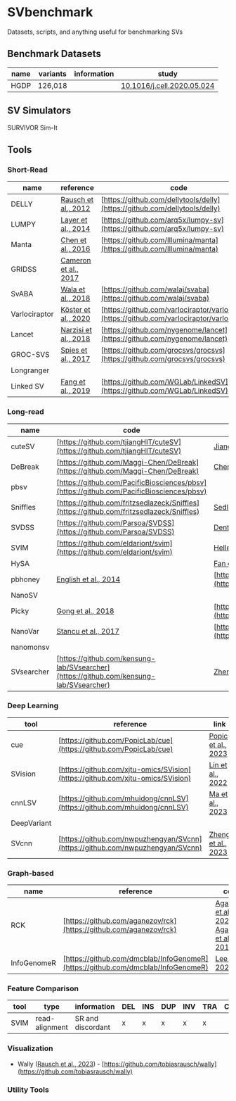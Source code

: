 # SVbenchmark
Datasets, scripts, and anything useful for benchmarking SVs




## Benchmark Datasets

| name | variants | information | study |
| ---- | -------- | ----------- | ------- |
| HGDP | 126,018 |  | [10.1016/j.cell.2020.05.024](https://www.cell.com/cell/fulltext/S0092-8674(20)30619-X?_returnURL=https%3A%2F%2Flinkinghub.elsevier.com%2Fretrieve%2Fpii%2FS009286742030619X%3Fshowall%3Dtrue)




## SV Simulators

SURVIVOR
Sim-It







## Tools


### Short-Read

| name | reference | code |
| ---- | --------- | ----- |
| DELLY | [Rausch et al., 2012](https://academic.oup.com/bioinformatics/article/28/18/i333/245403) | [https://github.com/dellytools/delly](https://github.com/dellytools/delly)
| LUMPY | [Layer et al., 2014](https://genomebiology.biomedcentral.com/articles/10.1186/gb-2014-15-6-r84) | [https://github.com/arq5x/lumpy-sv](https://github.com/arq5x/lumpy-sv)
| Manta | [Chen et al., 2016](https://academic.oup.com/bioinformatics/article/32/8/1220/1743909)| [https://github.com/Illumina/manta](https://github.com/Illumina/manta)
| GRIDSS | [Cameron et al., 2017](https://genome.cshlp.org/content/27/12/2050)|
| SvABA | [Wala et al., 2018](https://genome.cshlp.org/content/28/4/581)| [https://github.com/walaj/svaba](https://github.com/walaj/svaba) |
| Varlociraptor | [Köster et al., 2020](https://genomebiology.biomedcentral.com/articles/10.1186/s13059-020-01993-6)| [https://github.com/varlociraptor/varlociraptor](https://github.com/varlociraptor/varlociraptor) 
| Lancet | [Narzisi et al., 2018](https://www.nature.com/articles/s42003-018-0023-9) | [https://github.com/nygenome/lancet](https://github.com/nygenome/lancet)
| GROC-SVS | [Spies et al., 2017](https://www.nature.com/articles/nmeth.4366) | [https://github.com/grocsvs/grocsvs](https://github.com/grocsvs/grocsvs)
| Longranger |  | 
| Linked SV | [Fang et al., 2019](https://www.nature.com/articles/s41467-019-13397-7) | [https://github.com/WGLab/LinkedSV](https://github.com/WGLab/LinkedSV)


### Long-read

| name | code | reference |
| ---- | ----- | --------- |
| cuteSV | [https://github.com/tjiangHIT/cuteSV](https://github.com/tjiangHIT/cuteSV) | [Jiang et al., 2020](https://genomebiology.biomedcentral.com/articles/10.1186/s13059-020-02107-y)
| DeBreak | [https://github.com/Maggi-Chen/DeBreak](https://github.com/Maggi-Chen/DeBreak) | [Chen et al., 2023](https://www.nature.com/articles/s41467-023-35996-1)
| pbsv | [https://github.com/PacificBiosciences/pbsv](https://github.com/PacificBiosciences/pbsv) ||
| Sniffles | [https://github.com/fritzsedlazeck/Sniffles](https://github.com/fritzsedlazeck/Sniffles)| [Sedlaczek et al., 2018](https://www.nature.com/articles/s41592-018-0001-7)
| SVDSS | [https://github.com/Parsoa/SVDSS](https://github.com/Parsoa/SVDSS)| [Denti et al., 2022](https://www.nature.com/articles/s41592-022-01674-1) |
| SVIM | [https://github.com/eldariont/svim](https://github.com/eldariont/svim) | [Heller et al., 2019](https://academic.oup.com/bioinformatics/article/35/17/2907/5298305) |
| HySA | | [Fan et al., 2017](https://genome.cshlp.org/content/27/5/793.short)
| pbhoney | [English et al., 2014](https://bmcbioinformatics.biomedcentral.com/articles/10.1186/1471-2105-15-180)| [http://sourceforge.net/projects/pb-jelly](http://sourceforge.net/projects/pb-jelly/)
| NanoSV | | 
| Picky | [Gong et al., 2018](https://www.nature.com/articles/s41592-018-0002-6) | [https://github.com/TheJacksonLaboratory/Picky](https://github.com/TheJacksonLaboratory/Picky) 
| NanoVar | [Stancu et al., 2017](https://www.nature.com/articles/s41467-017-01343-4) | [https://github.com/mroosmalen/nanosv](https://github.com/mroosmalen/nanosv)
| nanomonsv | |
| SVsearcher | [https://github.com/kensung-lab/SVsearcher](https://github.com/kensung-lab/SVsearcher) | [Zheng et al., 2023](https://www.sciencedirect.com/science/article/pii/S0010482523003086) |




### Deep Learning

| tool | reference | link |
| ---- | --------- | ---- |
| cue | [https://github.com/PopicLab/cue](https://github.com/PopicLab/cue)| [Popic et al., 2023](https://www.nature.com/articles/s41592-023-01799-x)|
| SVision | [https://github.com/xjtu-omics/SVision](https://github.com/xjtu-omics/SVision) | [Lin et al., 2022](https://www.nature.com/articles/s41592-022-01609-w)|
| cnnLSV | [https://github.com/mhuidong/cnnLSV](https://github.com/mhuidong/cnnLSV)| [Ma et al., 2023](https://bmcbioinformatics.biomedcentral.com/articles/10.1186/s12859-023-05243-x)
| DeepVariant | |
| SVcnn | [https://github.com/nwpuzhengyan/SVcnn](https://github.com/nwpuzhengyan/SVcnn) | [Zheng et al., 2023](https://bmcbioinformatics.biomedcentral.com/articles/10.1186/s12859-023-05324-x)


### Graph-based 

| name | reference | code |
| ---- | --------- | ---- |
| RCK |  [https://github.com/aganezov/rck](https://github.com/aganezov/rck)| [Aganezov et al., 2020](https://genome.cshlp.org/content/30/9/1274) <br/> [Aganezov et al., 2019](https://bmcbioinformatics.biomedcentral.com/articles/10.1186/s12859-019-3208-4) |
| InfoGenomeR | [https://github.com/dmcblab/InfoGenomeR](https://github.com/dmcblab/InfoGenomeR)| [Lee et al., 2021](https://www.nature.com/articles/s41467-021-22671-6)


### Feature Comparison
| tool | type | information | DEL | INS | DUP | INV | TRA | CMPLX |
| ---- | --------- | ---- | ---- | ----- | ---- | ---- | ---- | ---- |
| SVIM | read-alignment | SR and discordant | x | x | x | x | x |


### Visualization
- Wally ([Rausch et al., 2023](https://www.sciencedirect.com/science/article/pii/S2666979X23000411?via%3Dihub)) - [https://github.com/tobiasrausch/wally](https://github.com/tobiasrausch/wally)

### Utility Tools












